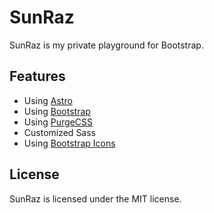 # SunRaz

SunRaz is my private playground for Bootstrap.

## Features

- Using [Astro](https://astro.build/)
- Using [Bootstrap](https://getbootstrap.com/)
- Using [PurgeCSS](https://purgecss.com/)
- Customized Sass
- Using [Bootstrap Icons](https://icons.getbootstrap.com/)

## License

SunRaz is licensed under the MIT license.

